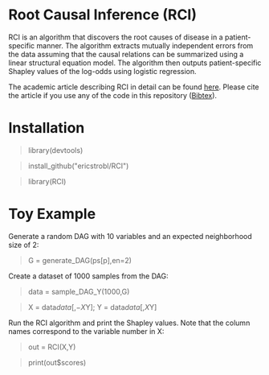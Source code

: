 # Root Causal Inference (RCI)

RCI is an algorithm that discovers the root causes of disease in a patient-specific manner. The algorithm extracts mutually independent errors from the data assuming that the causal relations can be summarized using a linear structural equation model. The algorithm then outputs patient-specific Shapley values of the log-odds using logistic regression.

The academic article describing RCI in detail can be found [here](https://www.google.com). Please cite the article if you use any of the code in this repository ([Bibtex](https://www.google.com)).

# Installation

> library(devtools)

> install_github("ericstrobl/RCI")

> library(RCI)

# Toy Example

Generate a random DAG with 10 variables and an expected neighborhood size of 2:

> G = generate_DAG(ps[p],en=2)

Create a dataset of 1000 samples from the DAG:

> data = sample_DAG_Y(1000,G)

> X = data$data[,-X$Y]; Y = data$data[,X$Y]

Run the RCI algorithm and print the Shapley values. Note that the column names correspond to the variable number in X:

> out = RCI(X,Y)

> print(out$scores)


